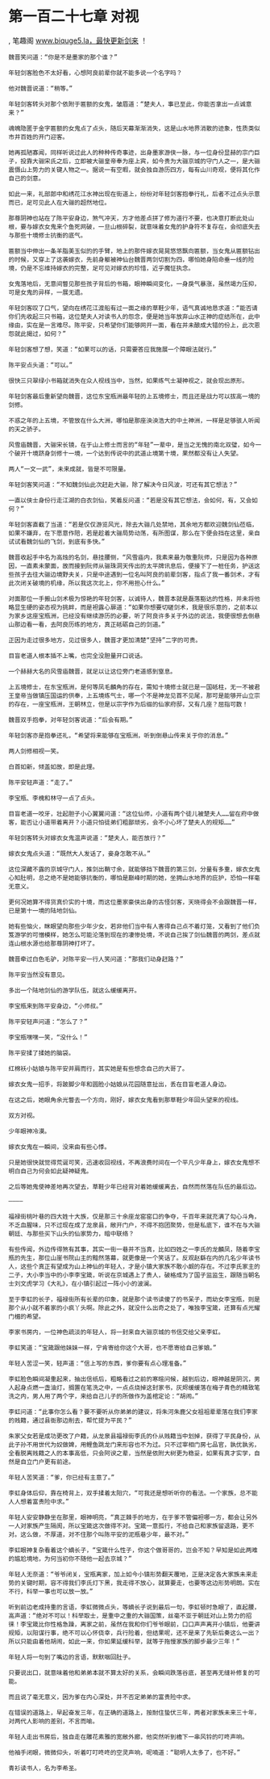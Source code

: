 # 第一百二十七章 对视
, 笔趣阁 www.biquge5.la，最快更新剑来 ！

    魏晋笑问道：“你是不是墨家的那个谁？”

    年轻剑客脸色不太好看，心想阿良前辈你就不能多说一个名字吗？

    他对魏晋说道：“稍等。”

    年轻剑客转头对那个依附于匾额的女鬼，皱眉道：“楚夫人，事已至此，你能否拿出一点诚意来？”

    魂魄隐匿于金字匾额的女鬼点了点头，随后天幕渐渐消失，这是山水地界消散的迹象，性质类似市井百姓的开门迎客。

    她再孤陋寡闻，同样听说过此人的种种传奇事迹，出身墨家游侠一脉，与一位身份显赫的宗门巨子，投靠大骊宋氏之后，立即被大骊皇帝奉为座上宾，如今贵为大骊京城的守门人之一，是大骊震慑山上势力的关键人物之一。据说一有空暇，就会独自游历四方，每有山川奇观，便将其化作自己的剑意。

    如此一来，礼部郎中和绣花江水神出现在街道上，纷纷对年轻剑客抱拳行礼，后者不过点头示意而已，足可见此人在大骊的超然地位。

    那尊阴神也站在了陈平安身边，煞气冲天，方才他差点拼了修为道行不要，也决意打断此处山根，要与嫁衣女鬼来个鱼死网破，一旦山根碎裂，就意味着女鬼的护身符不复存在，会彻底失去与那些十境修士抗衡的底气。

    匾额当中伸出一条羊脂美玉似的的手臂，地上的那件嫁衣晃晃悠悠飘向匾额，当女鬼从匾额钻出的时候，又穿上了这袭嫁衣，先前身躯被神仙台魏晋两剑切割为四，哪怕她身陷命垂一线的险境，仍是不忘维持嫁衣的完整，足可见对嫁衣的珍惜，近乎魔怔执念。

    女鬼落地后，无意间瞥见那些孩子背后的书箱，眼神瞬间变化，一身戾气暴涨，虽然竭力压抑，可是女鬼的异样，一展无遗。

    年轻剑客叹了口气，望向在绣花江渡船有过一面之缘的草鞋少年，语气真诚地恳求道：“能否请你们先收起三只书箱，这位楚夫人对读书人的怨念，便是她当年放弃山水正神的症结所在，此中缘由，实在是一言难尽。陈平安，只希望你们能够网开一面，看在并未酿成大错的份上，此次恩怨就此揭过，如何？”

    年轻剑客想了想，笑道：“如果可以的话，只需要答应我施展一个障眼法就行。”

    陈平安点头道：“可以。”

    很快三只翠绿小书箱就消失在众人视线当中，当然，如果练气士凝神视之，就会现出原形。

    年轻剑客最后重新望向魏晋，这位东宝瓶洲最年轻的上五境修士，而且还是战力可以拔高一境的剑修。

    不惑之年的上五境，不管放在什么大洲，哪怕是那座泱泱浩大的中土神洲，一样是足够骇人听闻的天之骄子。

    风雪庙魏晋，大骊宋长镜，在于山上修士而言的“年轻”一辈中，是当之无愧的南北双璧，如今一个破开十境跻身剑修十一境，一个达到传说中的武道止境第十境，果然都没有让人失望。

    两人“一文一武”，未来成就，皆是不可限量。

    年轻剑客笑问道：“不知魏剑仙此次赶赴大骊，除了解决今日风波，可还有其它想法？”

    一直以侠士身份行走江湖的白衣剑仙，笑着反问道：“若是没有其它想法，会如何，有，又会如何？”

    年轻剑客直截了当道：“若是仅仅游览风光，除去大骊几处禁地，其余地方都欢迎魏剑仙莅临，如果不嫌弃，在下愿意作陪，若是趁着大骊局势动荡，有所图谋，那么在下便会挡在这里，亲自试试看魏剑仙的飞剑，到底有多快。”

    魏晋收起手中名为高烛的名剑，悬挂腰侧，“风雪庙内，我素来最为敬重阮师，只是因为各种原因，一直素未蒙面，故而接到阮师从骊珠洞天传出的太平牌讯息后，便接下了一桩任务，护送这些孩子去往大骊边境野夫关，只是中途遇到一位名叫阿良的前辈剑客，指点了我一番剑术，才有此次闭关破境的机缘，所以我这次北上，你不用担心什么。”

    对面那位一手搬山剑术极为惊艳的年轻剑客，以诚待人，魏晋本就是磊落豁达的性格，并未将他略显生硬的姿态视为挑衅，而是袒露心扉道：“如果你想要切磋剑术，我是很乐意的，之前本以为家乡这座宝瓶洲，已经没有继续游历的必要，听了阿良许多关于外边的说法，我便很想去倒悬山那边看一看，去阿良历练的地方，真正砥砺自己的剑道。”

    正因为走过很多地方，见过很多人，魏晋才更加清楚“坚持”二字的可贵。

    目盲老道人根本插不上嘴，也完全没胆量开口说话。

    一个赫赫大名的风雪庙魏晋，就足以让这位旁门老道感到窒息。

    上五境修士，在东宝瓶洲，是何等凤毛麟角的存在，需知十境修士就已是一国砥柱，无一不被君王皇帝当做镇压国运的供奉，上五境练气士，哪一个不是神龙见首不见尾，那可是能够开山立宗的存在，一座宝瓶洲，王朝林立，但是以宗字作为后缀的仙家府邸，又有几座？屈指可数！

    魏晋双手抱拳，对年轻剑客说道：“后会有期。”

    年轻剑客亦是抱拳还礼，“希望将来能够在宝瓶洲，听到倒悬山传来关于你的消息。”

    两人剑修相视一笑。

    白首如新，倾盖如故，即是此理。

    陈平安轻声道：“走了。”

    李宝瓶、李槐和林守一点了点头。

    目盲老道一咬牙，壮起胆子小心翼翼问道：“这位仙师，小道有两个徒儿被楚夫人……留在府中做客，能否让小道带着离开？小道只怕徒弟们粗鄙顽劣，会不小心坏了楚夫人的规矩……”

    年轻剑客转头对嫁衣女鬼温声说道：“楚夫人，能否放行？”

    嫁衣女鬼点头道：“既然大人发话了，妾身怎敢不从。”

    这位深藏不露的京城守门人，推剑出鞘寸余，就能够挡下魏晋的第三剑，分量有多重，嫁衣女鬼心知肚明，总之绝不是她能够抗衡的，哪怕是巅峰时期的她，坐拥山水地界的庇护，恐怕一样毫无意义。

    更何况她算不得货真价实的十境，而这位墨家豪侠出身的古怪剑客，天晓得会不会跟魏晋一样，已是第十一境的陆地剑仙。

    她有些恼火，眯眼望向那些少年少女，若非他们当中有人害得自己点不着灯笼，又看到了他们负笈游学的可憎模样，她怎么可能沦落到现在的凄惨处境，不说自己挨了剑仙魏晋的两剑，差点就连山根水源也给那尊阴神打坏了。

    魏晋牵过白色毛驴，对陈平安一行人笑问道：“那我们动身赶路？”

    陈平安当然没有意见。

    多出一个陆地剑仙的游学队伍，就这么缓缓离开。

    李宝瓶来到陈平安身边，“小师叔。”

    陈平安轻声问道：“怎么了？”

    李宝瓶嘿嘿一笑，“没什么！”

    陈平安揉了揉她的脑袋。

    红棉袄小姑娘与陈平安并肩而行，其实她是有些想念自己的大哥了。

    嫁衣女鬼一招手，将跛脚少年和圆脸小姑娘从花园随意扯出，丢在目盲老道人身边。

    在这之后，她眼角余光瞥去一个方向，刚好，嫁衣女鬼看到那草鞋少年回头望来的视线。

    双方对视。

    少年眼神冷漠。

    嫁衣女鬼在一瞬间，没来由有些心悸。

    只是她很快就觉得荒诞可笑，迅速收回视线，不再浪费时间在一个平凡少年身上，嫁衣女鬼想不明白自己为何会如此疑神疑鬼。

    之后等她鬼使神差地再次望去，草鞋少年已经背对着她缓缓离去，自然而然落在队伍的最后边。

    ————

    福禄街桃叶巷的四大姓十大族，仅是那三十余座龙窑窑口的争夺，千百年来就充满了勾心斗角，不乏血腥味，只不过现在成了龙泉县，敞开门户，不得不抱团聚势，但是私底下，谁不在与大骊朝廷、与那些买下山头的仙家势力，暗中联络？

    有些传闻，外边传得煞有其事，其实一街一巷并不当真，比如四姓之一李氏的龙麟凤，随着李宝瓶的先生，那位山崖书院山主的黯然落幕，就更像是一个笑话了。反观赵繇在内的几名少年读书人，这些个真正有望成为山上神仙的年轻人，才是小镇大家族不敢小觑的存在。不过李氏家主的二子，大小李当中的小李李宝箴，听说在京城遇上了贵人，破格成为了国子监监生，跟随当朝名士刘文虎学习《大礼》，在小镇引起过一阵小小的波澜。

    至于李虹的长子，福禄街所有长辈的印象，就是那个读书读傻了的书呆子，而幼女李宝瓶，则是那个从小就不着家的小疯丫头啊。除此之外，就没什么出奇之处了，唯独李宝箴，还算有点光耀门楣的希望。

    李家书房内，一位神色疏淡的年轻人，将一封来自大骊京城的书信交给父亲李虹。

    李虹笑道：“宝箴跟他妹妹一样，宁肯寄给你这个大哥，也不愿寄给自己爹娘。”

    年轻人苦涩一笑，轻声道：“信上写的东西，爹你要有点心理准备。”

    李虹脸色瞬间凝重起来，抽出信纸后，粗略看过之前的寒暄问候，越到后边，眼神越是阴沉，男人起身点燃一盏油灯，搁置在笔洗之中，一点点烧掉这封家书，灰烬缓缓落在梅子青色的精致笔洗之内，男人用了两个字，来给自己儿子的所做作为盖棺定论：“胡闹。”

    李虹问道：“此事你怎么看？要不要听从你弟弟的建议，将朱河朱鹿父女祖祖辈辈落在我们李家的贱籍，通过县衙那边削去，帮忙提为平民？”

    朱家父女若是成功更改了户籍，从龙泉县福禄街李氏的仆从贱籍当中划掉，获得了平民身份，从此子孙不用世代为奴做婢，用鲤鱼跳龙门来形容也不为过。只不过宰相门房七品官，孰优孰劣，全看脱离贱籍之人的本事高低，只会阿谀之辈，当然是依附大树更为稳妥，如果有真才实学，自然是自立门户更有前途。

    年轻人苦笑道：“爹，你已经有主意了。”

    李虹身体后仰，靠在椅背上，双手揉着太阳穴，“可我还是想听听你的看法。一个家族，总不能人人想着富贵险中求。”

    年轻人安安静静坐在那里，眼神明亮，“真正棘手的地方，在于爹不管偏袒哪一方，都会让另外一人对家族产生隔阂，所以宝箴这次做得不对。宝箴一意孤行，不给自己和家族留退路，更不对。这么做，不厚道，对不住那个叫陈平安的泥瓶巷少年，最不对。”

    李虹眼神复杂看着这个嫡长子，“宝箴什么性子，你这个做哥哥的，岂会不知？早知是如此两难的尴尬境地，为何当初你不随他一起去京城？”

    年轻人无奈道：“爷爷闭关，宝瓶离家，加上如今小镇形势翻天覆地，正是决定各大家族未来走势的关键时期，容不得我们李氏灯下黑，我走得不放心，就算要走，也要等这边形势明朗。实在不行，科举一事也可以放一放。”

    听到前边老成持重的言语，李虹微微点头，等嫡长子说到最后一句，李虹顿时急眼了，直起腰，高声道：“绝对不可以！科举取士，是重中之重的大骊国策，丝毫不亚于朝廷对山上势力的招徕！李宝箴比你性格急躁，离家之前，虽然在我和你们爷爷眼前，口口声声离开小镇后，他要讲规矩，以阳谋行事，绝不可以心怀侥幸，兵行险着，但结果呢，还不是来了先斩后奏这么一出？所以只能由着他胡闹，如此一来，你如果延缓科举，就等于拖慢家族的脚步最少三年！”

    年轻人将一句到了嘴边的言语，默默咽回肚子。

    只要说出口，就意味着他和弟弟本就不算太好的关系，会瞬间跌落谷底，甚至再无缝补修复的可能。

    而且说了毫无意义，因为爹在内心深处，并不否定弟弟的富贵险中求。

    在错误的道路上，早起奋发三年，在正确的道路上，按耐住蛰伏三年，两者对家族未来三十年，对两代人影响的差别，不言而喻。

    年轻人走出书房后，独自走在雕花素雅的宽敞外廊，他突然听到檐下一串风铃的叮咚声响。

    他袖手闭眼，微微仰头，听着叮叮咚咚的空灵声响，呢喃道：“聪明人太多了，也不好。”

    青衫读书人，名为李希圣。